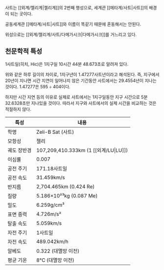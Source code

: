 사트는 [[외계/젤리계|젤리계]]의 2번째 행성으로, 세계관 [[메타계/사트|사트]]의 배경이 되는 곳이다.

공동세계관 [[메타계/사트|사트]]와 이름이 똑같기 때문에 혼동해서는 안된다.

위성으로는 [[외계/젤리계/사트/다메가시크|다메가시크]]를 거느리고 있다.

## 천문학적 특성
1사트일(히치, Hic)은 1지구일 10시간 44분 48.673초로 알려져 있다.

위와 같은 하루 길이의 차이로, 1지구년이 1.47277사트년이라고 해석된다. 즉, 지구에서 20년이 지나면 시간 지연이 일어나지 않은 기간동안 사트에서는 29.4554년이 지나는 것이다. 1.47277은 $595\div404$이다.

하지만 시간 지연 등의 이유로 실제로 사트에서는 1지구일동안 지구 시간으로 5분 32.6328초만 지나있을 것이다. 따라서 지구와 사트에서의 실제 시간을 비교하는 것은 적절하지 않다.

| 특성     | 내용                                  |
| ------ | ----------------------------------- |
| 학명     | Zeli-B Sat (사트)                     |
| 모항성    | 젤리                                  |
| 궤도 장반경 | 107,209,410.333km (1 [[외계/LU\|LU]]) |
| 이심률    | 0.007                               |
| 공전 주기  | 171.18사트일                           |
| 공전 속도  | 31.459km/s                          |
| 반지름    | 2,704.465km (0.424 Re)              |
| 질량     | 5.186×10²³kg (0.087 Me)             |
| 밀도     | 6.259g/cm³                          |
| 표면 중력  | 4.726m/s²                           |
| 탈출 속도  | 5.059km/s                           |
| 자전 주기  | 1사트일                                |
| 자전 속도  | 489.042km/h                         |
| 알베도    | 0.322 (대멸망 이전)                      |
| 평균 기온  | 8°C (대멸망 이전)                        |
